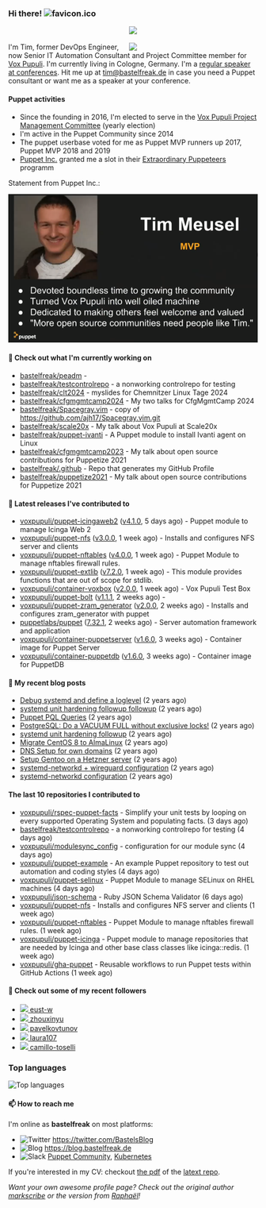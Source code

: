 ### Hi there! ![favicon.ico](https://raw.githubusercontent.com/bastelfreak/bastelfreak/master/favicon.ico)

<p align="center">
  <a href="https://github.com/ryo-ma/github-profile-trophy"><img src="https://github-profile-trophy.vercel.app/?username=bastelfreak&theme=darkhub&margin-w=15&margin-h=15&no-frame=true&column=5"/></a>
</p>

<img align="right" src="https://avatars.githubusercontent.com/bastelfreak" width="260">

I'm Tim, former DevOps Engineer, now Senior IT Automation Consultant and Project
Committee member for [Vox Pupuli](https://voxpupuli.org).
I'm currently living in Cologne, Germany. I'm a
[regular speaker at conferences](https://github.com/bastelfreak/talks#collection-of-talks-proposals-and-related-stuff).
Hit me up at [tim@bastelfreak.de](mailto:tim@bastelfeak.de) in case you need a
Puppet consultant or want me as a speaker at your conference.

#### Puppet activities

* Since the founding in 2016, I'm elected to serve in the [Vox Pupuli Project Management Committee](https://voxpupuli.org/blog/2016/10/12/pmc-election-results/) (yearly election)
* I'm active in the Puppet Community since 2014
* The puppet userbase voted for me as Puppet MVP runners up 2017, Puppet MVP 2018 and 2019
* [Puppet Inc.](https://puppet.com) granted me a slot in their [Extraordinary Puppeteers](https://puppet-champions.github.io/profiles.html) programm

Statement from Puppet Inc.:

![mvp statement](https://raw.githubusercontent.com/bastelfreak/bastelfreak/master/MVP.png)

#### 🌱 Check out what I'm currently working on


- [bastelfreak/peadm](https://github.com/bastelfreak/peadm) - 
- [bastelfreak/testcontrolrepo](https://github.com/bastelfreak/testcontrolrepo) - a nonworking controlrepo for testing
- [bastelfreak/clt2024](https://github.com/bastelfreak/clt2024) - myslides for Chemnitzer Linux Tage 2024
- [bastelfreak/cfgmgmtcamp2024](https://github.com/bastelfreak/cfgmgmtcamp2024) - My two talks for CfgMgmtCamp 2024
- [bastelfreak/Spacegray.vim](https://github.com/bastelfreak/Spacegray.vim) - copy of https://github.com/ajh17/Spacegray.vim.git
- [bastelfreak/scale20x](https://github.com/bastelfreak/scale20x) - My talk about Vox Pupuli at Scale20x
- [bastelfreak/puppet-ivanti](https://github.com/bastelfreak/puppet-ivanti) - A Puppet module to install Ivanti agent on Linux
- [bastelfreak/cfgmgmtcamp2023](https://github.com/bastelfreak/cfgmgmtcamp2023) - My talk about open source contributions for Puppetize 2021
- [bastelfreak/.github](https://github.com/bastelfreak/.github) - Repo that generates my GitHub Profile
- [bastelfreak/puppetize2021](https://github.com/bastelfreak/puppetize2021) - My talk about open source contributions for Puppetize 2021

#### 🔭 Latest releases I've contributed to


- [voxpupuli/puppet-icingaweb2](https://github.com/voxpupuli/puppet-icingaweb2) ([v4.1.0](https://github.com/voxpupuli/puppet-icingaweb2/releases/tag/v4.1.0), 5 days ago) - Puppet module to manage Icinga Web 2
- [voxpupuli/puppet-nfs](https://github.com/voxpupuli/puppet-nfs) ([v3.0.0](https://github.com/voxpupuli/puppet-nfs/releases/tag/v3.0.0), 1 week ago) - Installs and configures NFS server and clients
- [voxpupuli/puppet-nftables](https://github.com/voxpupuli/puppet-nftables) ([v4.0.0](https://github.com/voxpupuli/puppet-nftables/releases/tag/v4.0.0), 1 week ago) - Puppet Module to manage nftables firewall rules.
- [voxpupuli/puppet-extlib](https://github.com/voxpupuli/puppet-extlib) ([v7.2.0](https://github.com/voxpupuli/puppet-extlib/releases/tag/v7.2.0), 1 week ago) - This module provides functions that are out of scope for stdlib.
- [voxpupuli/container-voxbox](https://github.com/voxpupuli/container-voxbox) ([v2.0.0](https://github.com/voxpupuli/container-voxbox/releases/tag/v2.0.0), 1 week ago) - Vox Pupuli Test Box
- [voxpupuli/puppet-bolt](https://github.com/voxpupuli/puppet-bolt) ([v1.1.1](https://github.com/voxpupuli/puppet-bolt/releases/tag/v1.1.1), 2 weeks ago) - 
- [voxpupuli/puppet-zram_generator](https://github.com/voxpupuli/puppet-zram_generator) ([v2.0.0](https://github.com/voxpupuli/puppet-zram_generator/releases/tag/v2.0.0), 2 weeks ago) - Installs and configures zram_generator with puppet
- [puppetlabs/puppet](https://github.com/puppetlabs/puppet) ([7.32.1](https://github.com/puppetlabs/puppet/releases/tag/7.32.1), 2 weeks ago) - Server automation framework and application
- [voxpupuli/container-puppetserver](https://github.com/voxpupuli/container-puppetserver) ([v1.6.0](https://github.com/voxpupuli/container-puppetserver/releases/tag/v1.6.0), 3 weeks ago) - Container image for Puppet Server
- [voxpupuli/container-puppetdb](https://github.com/voxpupuli/container-puppetdb) ([v1.6.0](https://github.com/voxpupuli/container-puppetdb/releases/tag/v1.6.0), 3 weeks ago) - Container image for PuppetDB

#### 📜 My recent blog posts


- [Debug systemd and define a loglevel](https://blog.bastelfreak.de/2022/02/debug-systemd-and-define-a-loglevel/) (2 years ago)
- [systemd unit hardening followup followup](https://blog.bastelfreak.de/2022/01/systemd-unit-hardening-followup-followup/) (2 years ago)
- [Puppet PQL Queries](https://blog.bastelfreak.de/2022/01/puppet-pql-queries/) (2 years ago)
- [PostgreSQL: Do a VACUUM FULL without exclusive locks!](https://blog.bastelfreak.de/2022/01/postgresql-do-a-vacuum-full-without-exclusive-locks/) (2 years ago)
- [systemd unit hardening followup](https://blog.bastelfreak.de/2022/01/systemd-unit-hardening-followup/) (2 years ago)
- [Migrate CentOS 8 to AlmaLinux](https://blog.bastelfreak.de/2022/01/migrate-centos-8-to-almalinux/) (2 years ago)
- [DNS Setup for own domains](https://blog.bastelfreak.de/2022/01/dns-setup-for-own-domains/) (2 years ago)
- [Setup Gentoo on a Hetzner server](https://blog.bastelfreak.de/2022/01/setup-gentoo-on-a-hetzner-server/) (2 years ago)
- [systemd-networkd &#43; wireguard configuration](https://blog.bastelfreak.de/2022/01/systemd-networkd-wireguard-configuration/) (2 years ago)
- [systemd-networkd configuration](https://blog.bastelfreak.de/2022/01/systemd-networkd-configuration/) (2 years ago)

#### The last 10 repositories I contributed to


- [voxpupuli/rspec-puppet-facts](https://github.com/voxpupuli/rspec-puppet-facts) - Simplify your unit tests by looping on every supported Operating System and populating facts. (3 days ago)
- [bastelfreak/testcontrolrepo](https://github.com/bastelfreak/testcontrolrepo) - a nonworking controlrepo for testing (4 days ago)
- [voxpupuli/modulesync_config](https://github.com/voxpupuli/modulesync_config) - configuration for our module sync (4 days ago)
- [voxpupuli/puppet-example](https://github.com/voxpupuli/puppet-example) - An example Puppet repository to test out automation and coding styles (4 days ago)
- [voxpupuli/puppet-selinux](https://github.com/voxpupuli/puppet-selinux) - Puppet Module to manage SELinux on RHEL machines (4 days ago)
- [voxpupuli/json-schema](https://github.com/voxpupuli/json-schema) - Ruby JSON Schema Validator (6 days ago)
- [voxpupuli/puppet-nfs](https://github.com/voxpupuli/puppet-nfs) - Installs and configures NFS server and clients (1 week ago)
- [voxpupuli/puppet-nftables](https://github.com/voxpupuli/puppet-nftables) - Puppet Module to manage nftables firewall rules. (1 week ago)
- [voxpupuli/puppet-icinga](https://github.com/voxpupuli/puppet-icinga) - Puppet module to manage repositories that are needed by Icinga and other base class classes like icinga::redis. (1 week ago)
- [voxpupuli/gha-puppet](https://github.com/voxpupuli/gha-puppet) - Reusable workflows to run Puppet tests within GitHub Actions (1 week ago)

#### 👥 Check out some of my recent followers


- [<img src="https://avatars.githubusercontent.com/u/39115651?u=698b472b817b1e117b5a86aec9f97be8902db342&amp;v=4" height="20"/> eust-w](https://github.com/eust-w)
- [<img src="https://avatars.githubusercontent.com/u/3961183?u=01582e87de4eed440b07b84786cf348e731cb2b1&amp;v=4" height="20"/> zhouxinyu](https://github.com/zhouxinyu)
- [<img src="https://avatars.githubusercontent.com/u/173689185?u=f277153ad0db91745595465c67c6211354195d67&amp;v=4" height="20"/> pavelkovtunov](https://github.com/pavelkovtunov)
- [<img src="https://avatars.githubusercontent.com/u/156711189?u=9b9925c5b1a132b6999132405caf05f519a36bf7&amp;v=4" height="20"/> laura107](https://github.com/laura107)
- [<img src="https://avatars.githubusercontent.com/u/18188907?u=52a69ab075e8c7bff61fd95ffb7186f2c2cbe9e1&amp;v=4" height="20"/> camillo-toselli](https://github.com/camillo-toselli)

### Top languages

![Top languages](https://github-readme-stats.vercel.app/api/top-langs/?username=bastelfreak&hide_title=true)

#### 📫 How to reach me

I'm online as **bastelfreak** on most platforms:

- <img src="https://raw.githubusercontent.com/FortAwesome/Font-Awesome/master/svgs/brands/twitter.svg" width="20" alt="Twitter" /> https://twitter.com/BastelsBlog
- <img src="https://raw.githubusercontent.com/FortAwesome/Font-Awesome/master/svgs/brands/wordpress.svg" width="20" alt="Blog" /> https://blog.bastelfreak.de
- <img src="https://raw.githubusercontent.com/FortAwesome/Font-Awesome/master/svgs/brands/slack.svg" width="20" alt="Slack" /> [Puppet Community](https://slack.puppet.com/), [Kubernetes](https://slack.k8s.io/)

If you're interested in my CV: checkout [the pdf](https://github.com/bastelfreak/cv/raw/master/content-en.pdf) of the [latext repo](https://github.com/bastelfreak/cv#readme).

*Want your own awesome profile page? Check out the original author [markscribe](https://github.com/muesli/markscribe) or the version from [Raphaël](https://github.com/raphink/raphink#hi-there-)!*
